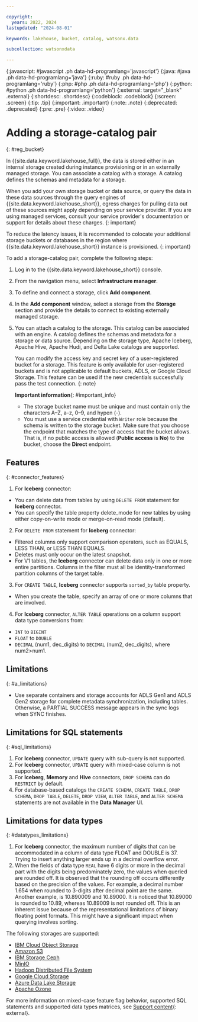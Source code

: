 ```yaml
---

copyright:
  years: 2022, 2024
lastupdated: "2024-08-01"

keywords: lakehouse, bucket, catalog, watsonx.data

subcollection: watsonxdata

---
```


{:javascript: #javascript .ph data-hd-programlang='javascript'}
{:java: #java .ph data-hd-programlang='java'}
{:ruby: #ruby .ph data-hd-programlang='ruby'}
{:php: #php .ph data-hd-programlang='php'}
{:python: #python .ph data-hd-programlang='python'}
{:external: target="_blank" .external}
{:shortdesc: .shortdesc}
{:codeblock: .codeblock}
{:screen: .screen}
{:tip: .tip}
{:important: .important}
{:note: .note}
{:deprecated: .deprecated}
{:pre: .pre}
{:video: .video}

# Adding a storage-catalog pair
{: #reg_bucket}

In {{site.data.keyword.lakehouse_full}}, the data is stored either in an internal storage created during instance provisioning or in an externally managed storage. You can associate a catalog with a storage. A catalog defines the schemas and metadata for a storage.

When you add your own storage bucket or data source, or query the data in these data sources through the query engines of {{site.data.keyword.lakehouse_short}}, egress charges for pulling data out of these sources might apply depending on your service provider. If you are using managed services, consult your service provider's documentation or support for details about these charges.
{: important}

To reduce the latency issues, it is recommended to colocate your additional storage buckets or databases in the region where {{site.data.keyword.lakehouse_short}} instance is provisioned.
{: important}


To add a storage-catalog pair, complete the following steps:

1. Log in to the {{site.data.keyword.lakehouse_short}} console.
2. From the navigation menu, select **Infrastructure manager**.
3. To define and connect a storage, click **Add component**.
4. In the **Add component** window, select a storage from the **Storage** section and provide the details to connect to existing externally managed storage.
5. You can attach a catalog to the storage. This catalog can be associated with an engine. A catalog defines the schemas and metadata for a storage or data source. Depending on the storage type, Apache Iceberg, Apache Hive, Apache Hudi, and Delta Lake catalogs are supported.

     You can modify the access key and secret key of a user-registered bucket for a storage. This feature is only available for user-registered buckets and is not applicable to default buckets, ADLS, or Google Cloud Storage. This feature can be used if the new credentials successfully pass the test connection.
     {: note}

   **Important information**{: #important_info}
   * The storage bucket name must be unique and must contain only the characters A–Z, a–z, 0–9, and hypen (-).
   * You must use a service credential with `Writer` role because the schema is written to the storage bucket. Make sure that you choose the endpoint that matches the type of access that the bucket allows. That is, if no public access is allowed (**Public access** is **No**) to the bucket, choose the **Direct** endpoint.

## Features
{: #connector_features}

1. For **Iceberg** connector:
* You can delete data from tables by using `DELETE FROM` statement for **Iceberg** connector.
* You can specify the table property delete_mode for new tables by using either copy-on-write mode or merge-on-read mode (default).
2. For `DELETE FROM` statement for **Iceberg** connector:
* Filtered columns only support comparison operators, such as EQUALS, LESS THAN, or LESS THAN EQUALS.
* Deletes must only occur on the latest snapshot.
* For V1 tables, the **Iceberg** connector can delete data only in one or more entire partitions. Columns in the filter must all be identity-transformed partition columns of the target table.
3. For `CREATE TABLE`, **Iceberg** connector supports `sorted_by` table property.
* When you create the table, specify an array of one or more columns that are involved.
4. For **Iceberg** connector, `ALTER TABLE` operations on a column support data type conversions from:
* `INT` to `BIGINT`
* `FLOAT` to `DOUBLE`
* `DECIMAL` (num1, dec_digits) to `DECIMAL` (num2, dec_digits), where num2>num1.

## Limitations
{: #a_limitations}

* Use separate containers and storage accounts for ADLS Gen1 and ADLS Gen2 storage for complete metadata synchronization, including tables. Otherwise, a PARTIAL SUCCESS message appears in the sync logs when SYNC finishes.

## Limitations for SQL statements
{: #sql_limitations}

1. For **Iceberg** connector, `UPDATE` query with sub-query is not supported.
2. For **Iceberg** connector, `UPDATE` query with mixed-case column is not supported.
3. For **Iceberg**, **Memory** and **Hive** connectors, `DROP SCHEMA` can do `RESTRICT` by default.
4. For database-based catalogs the `CREATE SCHEMA`, `CREATE TABLE`, `DROP SCHEMA`, `DROP TABLE`, `DELETE`, `DROP VIEW`, `ALTER TABLE`, and `ALTER SCHEMA` statements are not available in the **Data Manager** UI.

## Limitations for data types
{: #datatypes_limitations}

1. For **Iceberg** connector, the maximum number of digits that can be accommodated in a column of data type FLOAT and DOUBLE is 37. Trying to insert anything larger ends up in a decimal overflow error.
2. When the fields of data type `REAL` have 6 digits or more in the decimal part with the digits being predominately zero, the values when queried are rounded off. It is observed that the rounding off occurs differently based on the precision of the values. For example, a decimal number 1.654 when rounded to 3-digits after decimal point are the same. Another example, is 10.890009 and 10.89000. It is noticed that 10.89000 is rounded to 10.89, whereas 10.89009 is not rounded off. This is an inherent issue because of the representational limitations of binary floating point formats. This might have a significant impact when querying involves sorting.

The following storages are supported:
* [IBM Cloud Object Storage](watsonxdata?topic=watsonxdata-cos_storage)
* [Amazon S3](watsonxdata?topic=watsonxdata-amazons_storage)
* [IBM Storage Ceph](watsonxdata?topic=watsonxdata-ceph_storage)
* [MinIO](watsonxdata?topic=watsonxdata-minio_storage)
* [Hadoop Distributed File System](watsonxdata?topic=watsonxdata-hdfs_storage)
* [Google Cloud Storage](watsonxdata?topic=watsonxdata-gcs_storage)
* [Azure Data Lake Storage](watsonxdata?topic=watsonxdata-adls_genblob_storage)
* [Apache Ozone](watsonxdata?topic=watsonxdata-ozone_storage)

For more information on mixed-case feature flag behavior, supported SQL statements and supported data types matrices, see [Support content](https://www.ibm.com/support/pages/node/7157339){: external}.
